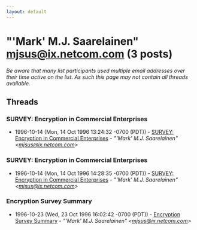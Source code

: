 ```yaml
---
layout: default
---
```


# "'Mark' M.J. Saarelainen" <mjsus@ix.netcom.com> (3 posts)

_Be aware that many list participants used multiple email addresses over their time active on the list. As such this page may not contain all threads available._

## Threads

### SURVEY: Encryption in Commercial Enterprises
+ 1996-10-14 (Mon, 14 Oct 1996 13:24:32 -0700 (PDT)) - [SURVEY: Encryption in Commercial Enterprises](/archive/1996/10/153e16cc26afc7443caafc1fd70a76ca370f27f0a307ca6bdb27911faa5d31b0) - _"'Mark' M.J. Saarelainen" \<mjsus@ix.netcom.com\>_

### SURVEY: Encryption in Commercial Enterprises
+ 1996-10-14 (Mon, 14 Oct 1996 14:28:35 -0700 (PDT)) - [SURVEY: Encryption in Commercial Enterprises](/archive/1996/10/b06294f1a261f45a666d310301078d3c555ac489483c8d17c5d05aadb94745ce) - _"'Mark' M.J. Saarelainen" \<mjsus@ix.netcom.com\>_

### Encryption Survey Summary
+ 1996-10-23 (Wed, 23 Oct 1996 16:02:42 -0700 (PDT)) - [Encryption Survey Summary](/archive/1996/10/03ef1737c7849980f16198c4edf16b6cc31a1b6ead8452b1635c16882c748b50) - _"'Mark' M.J. Saarelainen" \<mjsus@ix.netcom.com\>_

